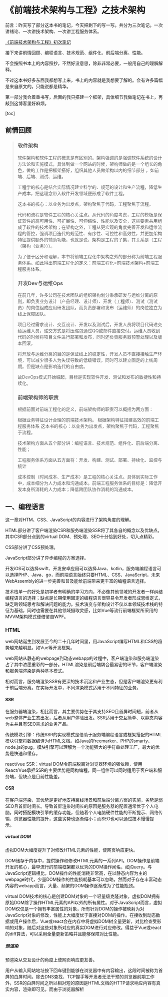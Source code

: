 # 《前端技术架构与工程》之技术架构

前言：昨天写了部分这本书的笔记，今天把剩下的写一写。共分为三次笔记。一次讲绪论、一次讲技术架构、一次讲工程服务体系。

[《前端技术架构与工程》初次笔记](https://blog.csdn.net/weixin_42875245/article/details/106593300)

接下来讲前情回顾、编程语言、技术规范、组件化、前后端分离、性能。

不会按照书本上的内容照抄，不然好没意思，除非非常必要，一般用自己的理解解释。

不过这本书好多东西我都想写上来，书上的内容就是我想要了解的。会有许多篇幅是来自原文的。只能说都是精华。

第一部分我会着重书写，后面的我只搭建一个框架，具体细节我做笔记在书上，再敲到这博客里好麻烦。

[toc]

## 前情回顾

> ### 软件架构
>
> 软件架构和软件工程的概念是有区别的。架构强调的是强调软件系统的设计方法论和实施模式，具体到做一个网站的时候，架构师做的是一个组长的角色，做的工作是把框架搭好，组织其他人员做架构以内的细节部分 ，如前端、后端、测试、运维。
>
> 工程学的核心是结合实际情况建立科学的、规范的设计和生产流程，降低生产成本，把这理念带入软件开发领域便形成了软件工程。
>
> 这本书的核心：以业务为出发点，架构聚焦于代码，工程聚焦于流程。
>
> 代码和流程是软件工程的核心关注点。从代码的角度考虑，工程的模板是保证软件的高可用性、可扩展性、可伸缩性、性能以及安全，这些要素共用组成了软件的技术架构；在架构之外，工程从更宏观的角度完善开发和运维流程的管控，强调项目迭代的规范性、有序性、可控性和高效性，并更加架构特征提供额外的辅助功能，也就是说，架构是工程的子集，其关系是（工程（架构（业务）））。
>
> 为了便于区分和理解，本书将前端工程化中架构之外的部分称为前端工程服务体系。如此得出前端工程化的定义：前端工程化=前端技术架构+前端工程服务体系。
>
> ### 开发Dev与运维Ops
>
> 在前几年，许多公司在技术团队的组织架构划分秉承研发与运维分离的原则，即负责业务设计（产品经理、设计师）、开发（工程师）、测试（测试员）的岗位组成应用研发团队，而负责部署和发布（运维师）的岗位独立为线上保障团队。
>
> 项目经过需求设计、交互设计、开发以及测试后，开发人员将项目代码递交给运维人员，递交方式是将压缩包通过QQ或邮件直接交付。运维人员收到代码的时候将项目文件进行部署和发布，同时还负责服务器预警处理以及版本回滚。
>
> 将开放与运维分离的目的是保证线上的稳定性，开发人员不直接接触生产环境，可以减少很多人为失误导致的低级错误。同时可以建立固定的上线周期。但是缺点是影响迭代的自由度。
>
> 故DevOps模式开始崛起，目标是实现软件开发、测试和发布的敏捷性和持续化。
>
> ### 前端架构师的职责
>
> 根据前面对前端工程化的定义，前端架构师的职责可以概括为两方面：
>
> 根据业务特征设计合理的前端技术架构。
> 根据架构特征搭建高效的前端工程服务体系
> 这本书的核心：以业务为出发点，架构聚焦于代码，工程聚焦于流程。
>
> 技术架构方面从五个部分讲：编程语言、技术规范、组件化、前后端分离、性能；
>
> 工程服务体系方面从五方面将：开发、构建、测试、部署、持续化、监控与统计
>
> 成本控制（时间成本、生产成本）是工程的核心关注点。具体到实际工作中，成本细分为人力成本和沟通成本。前端工程服务体系的目标是：降低开发本身所消耗的人力成本；降低跨团队协作消耗的沟通成本。

## 一、编程语言

这一章对HTM、CSS、JavaScript的内容进行了架构角度的理解。

HTML部分讲了客户端渲染CSR和服务端渲染SSR将了其各自的概念以及优缺点。其中CSR部分点到的virtual DOM、预处理、SEO十分恰到好处，切入点精彩。

CSS部分讲了CSS预处理。

JavaScript部分讲了异步编程的方案选择。



开发iOS可以选择swift、开发安卓应用可以选择Java、kotlin，服务端编程语言可以选择PHP、Java、go，而前端语言始终只要HTML、CSS、JavaScript，未来WebAssembly的进一步完善和普及能给前端带来更丰富的编程语言选择。

技术栈单一的好处是初学者有明确的学习方向，不必像其他领域的开发者一样纠结编程语言的选择；缺点是长期使用固定的编程语言很容易令开发者形成思维定式，缺乏跨领域思考和解决问题的能力。技术演变与架构设计不仅以本领域技术栈的特征为基础，同时也需要在其他领域摄取灵感，比如Vue等流行前端框架所采用的MVVM架构模式便借鉴自WPF。

### HTML

web网站诞生到发展至今的二十几年时间里，用JavaScript编写HTML和CSS的趋势越来越明显。如Vue等开发框架。

web网站从静态的webpage到动态webapp的过程中，客户端渲染和服务端渲染占了其中浓墨重彩的一部分。HTML渲染是前后端耦合最紧密的环节，客户端渲染和服务端渲染是两种基本模式。

相对而言，服务端渲染SSR有更深的技术沉淀和产业生态，但是客户端渲染更有利于前后端分离。在实际开发中，不同渲染模式适用于不同特征的业务。

#### SSR

在服务器端渲染，相比而言，其主要优势在于其支持SEO且首屏时间短，前者从web整体产业生态出发，后者从用户体验出发。SSR适用于交互简单、以静态内容为主并且有SEO需求的业务产品。

传统模块引擎：传统SSR的实现模式是借助于服务端编程语言或框架搭配的HTML模块引擎将数据编译为HTML文档。如Java的freemarker、PHP的smarty、node.js的pug。模块引擎可以理解为一个功能强大的字符串处理工厂，最大的优势是快速和缓存。

react/vue SSR：virtual DOM令前端脱离对浏览器环境的强依赖，使用React/Vue承担SSR的主要优势是同构编程，同一组件可以同时适用于客户端和服务端，但缺点是目前性能差。

#### CSR

在客户端渲染，其优势是更好地支持离线场景和前后端分离方案的实施，劣势是弱SEO且首屏时间长。导致首屏渲染时间长的原因是服务器的配置通常优于个人电脑，同时搭配模块引擎的缓存功能，但随着个人电脑硬件性能的不断提示、网络传输、浏览器性能的提升，这些劣势也逐渐缩小；而SEO也可以通过技术慢慢提示。

##### virtual DOM

虚拟DOM大幅度提升了对修改HTML元素的性能，使网页响应更快。

DOM储存于内存中，提供操作和修改HTML元素的一系列API。DOM操作是前端开发的核心，最早流行的前端框架都以优秀的DOM操作闻名，如jQuery。与JavaScript逻辑相比，DOM操作的性能消耗非常高，在以静态内容为主的webpage时代，少量DOM操作的性能损耗基本可以忽略，然而对于存在丰富动态内容的webapp而言，大量、频繁的DOM操作逐渐成为了性能瓶颈。

virtual DOM技术的核心是创建DOM对象的一个轻量级克隆对象，虚拟DOM拥有原始DOM除了操作HTML元素的API以外的所有属性。对于JavaScript而言，虚拟DOM仅仅是一个拥有丰富属性的对象，所有针对DOM的操作被映射为对JavaScript对象的修改，性能上大幅度优于直接对DOM的操作。在接收到动态数据或用户操作后，Vue或react会在内存中将虚拟DOM树全量更新，对比检查受影响的对象，随后对这些对象所对应的真实DOM进行对应修改。得益于Vue或react的diff算法，可以采用全量更新策略并且能够保障对比性能。

##### 预渲染

预渲染从交互设计的角度上使网页响应更友善。

用户从输入网站地址按下回车键到能够在浏览器中有内容输出，这段时间被称为首屏的白屏时间。除去DNS查找、TCP握手等开发者无法干预的浏览器前期工作外，SSR的白屏时间之所以相对短的原因是HTML文档的HTTP请求响应内容有真实内容，渲染即可见。而由于浏览器解析<script>标签的策略，CSR的白屏时间还要记入JavaScript脚本的加载、解析时间以及异步HTTP请求和响应的时间，在完成这些逻辑之前，用户看到的是一个空白的加载页面。这就很难受。

解决方法就是预先渲染出页面骨架来代替空白的加载页面，让用户能够优先得到视觉上的反馈，从而一定程度上减少用户耐心的 消耗。

##### SEO

SPA如何支持SEO是前端领域这几年的热门话题，目前普遍的弥补方案大致分为两类。具体看原书。

第一种方案是预渲染静态内容，在构建阶段将内容提前解析为HTML字符串并添加到index.html中，目前主流的构建工具都提供预渲染功能，如webpack。优点在于实施成本较低，不涉及服务端开发，但对存在大量路由和动态数据的SPA项目，其对SEO提升小。

第二种方案是由仿真浏览器环境代替模板引擎，优点是媲美SSR的SEO支持，缺点是部署成本高。

### CSS

CSS是一门非常简单同时非常难的语言，它上手非常容易，就像HTML的配置选项，新手参照手册可以快速配置出不错的UI效果。但是CSS没有变量、没有命名空间、缺乏计算能力，造成CSS无规律可循，实现方案多样、难以复用的问题。

#### CSS的不足

1没有任何报错机制。浏览器解析CSS代码只会忽略错误代码，不会抛出任何可见的错误，检查错误时，不便解决错误；

2没有命名空间。CSS规则应用于符合CSS选择器规则的所有元素，后续迭代中，难以拓展；

3兼容性。由于各浏览器对CSS规范的支持程度不一，为了兼容多个浏览器，大量兼容性的代码令CSS文件越来越冗余，增加了开发和维护难度，还拖累了web性能；

4低复用性。这是非常关键的一点。

#### CSS预处理

CSS预处理是目前被广泛应用的CSS开发模式之一。less可视为是一个具备特殊语法规范、可编译为CSS的开发框架。它弥补了CSS逻辑处理和复用性的不足，引入变量、混合、模块、继承等特性，同时支持更易于编写和维护的嵌套语法，从细节和整体上提升了CSS的开发和维护效率。

不过缺点是大而全，容易导致代码规范难以约束；难扩展，核心架构过于封闭，缺失插件生态。

#### CSS in JS

在JavaScript中编写CSS代码不是新鲜概念，在jQuery早期版本中提供相关API就可以实现。但CSS in JavaScript的核心不是简单在JavaScript中编写CSS代码，而是利用JavaScript的语言特性和技术生态弥补CSS开发 模式的不足。

模块。将JavaScript的模块体系带入CSS开发领域可以有效弥补CSS模块体系的不足；

命名空间。CSS in JSt将组件以及内部元素的样式限制在唯一的命名空间，从而实现样式的隔离；

动态性。CSS in JS有样式规则与JavaScript逻辑的互操作性。

### JavaScript

#### 静态类型

#### 不可变性

#### 异步编程

## 二、技术规范

### 技术选型

从功能、性能、稳定性、生态、学习曲线、作者和社区这7个维度出发，将使技术选型的综合评定保持最大程度的理性

### 资源管理

统一的目录结构、语义化明确的文件名称布局能够在很大程度上降低多人协作和项目交接过程中的沟通成本和时间成本，同时也是对架构体系的一种具象体现。

#### 目录结构

#### 命名规范

### 编码风格

前端领域的编码规范不仅是一种软技术，而且从某些方面能够改进开发模式和技术架构。

## 三、组件化

### 组件与模块

不论是组件化还是模块化，核心理念都是解耦和复用。

### Web Components

Web Components规范包括三种核心技术：自定义元素、shadow DOM、HTML <template>；既支持渐进增强HTML原生元素，也可以自定义结构、表现和行为完全独立的新元素。

web components规范尚不能大规模应用到生产环境中，但它对前端组件化的引导意义远大于现实意义。

#### 自定义元素

#### shadow DOM

#### HTML template

### 更友好的编码方式

#### 多文件组件

#### 单文件组件

### 设计模式

#### 重新思考DOM

#### 生命周期的设计艺术

## 四、前后端分离

